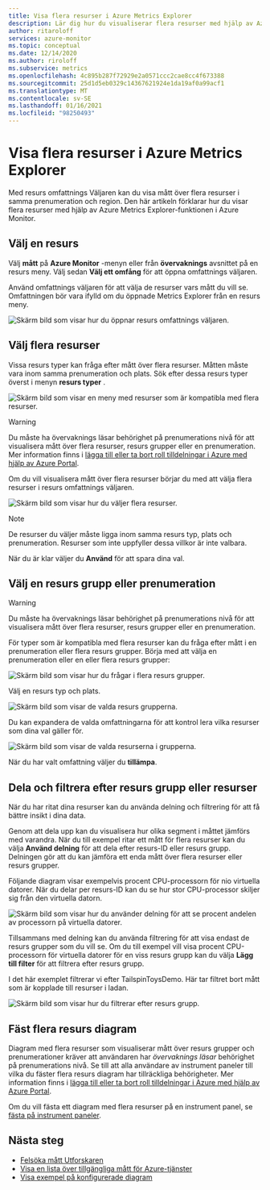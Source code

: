 ```yaml
---
title: Visa flera resurser i Azure Metrics Explorer
description: Lär dig hur du visualiserar flera resurser med hjälp av Azure Metrics Explorer.
author: ritaroloff
services: azure-monitor
ms.topic: conceptual
ms.date: 12/14/2020
ms.author: riroloff
ms.subservice: metrics
ms.openlocfilehash: 4c895b287f72929e2a0571ccc2cae8cc4f673388
ms.sourcegitcommit: 25d1d5eb0329c14367621924e1da19af0a99acf1
ms.translationtype: MT
ms.contentlocale: sv-SE
ms.lasthandoff: 01/16/2021
ms.locfileid: "98250493"
---
```

# <a name="view-multiple-resources-in-the-azure-metrics-explorer"></a>Visa flera resurser i Azure Metrics Explorer

Med resurs omfattnings Väljaren kan du visa mått över flera resurser i samma prenumeration och region. Den här artikeln förklarar hur du visar flera resurser med hjälp av Azure Metrics Explorer-funktionen i Azure Monitor. 

## <a name="select-a-resource"></a>Välj en resurs 

Välj **mått** på **Azure Monitor** -menyn eller från **övervaknings** avsnittet på en resurs meny. Välj sedan **Välj ett omfång** för att öppna omfattnings väljaren. 

Använd omfattnings väljaren för att välja de resurser vars mått du vill se. Omfattningen bör vara ifylld om du öppnade Metrics Explorer från en resurs meny. 

![Skärm bild som visar hur du öppnar resurs omfattnings väljaren.](./media/metrics-charts/019.png)

## <a name="select-multiple-resources"></a>Välj flera resurser 

Vissa resurs typer kan fråga efter mått över flera resurser. Måtten måste vara inom samma prenumeration och plats. Sök efter dessa resurs typer överst i menyn **resurs typer** .

![Skärm bild som visar en meny med resurser som är kompatibla med flera resurser.](./media/metrics-charts/020.png)

> [!WARNING] 
> Du måste ha övervaknings läsar behörighet på prenumerations nivå för att visualisera mått över flera resurser, resurs grupper eller en prenumeration. Mer information finns i [lägga till eller ta bort roll tilldelningar i Azure med hjälp av Azure Portal](https://docs.microsoft.com/azure/role-based-access-control/role-assignments-portal).

Om du vill visualisera mått över flera resurser börjar du med att välja flera resurser i resurs omfattnings väljaren. 

![Skärm bild som visar hur du väljer flera resurser.](./media/metrics-charts/021.png)

> [!NOTE]
> De resurser du väljer måste ligga inom samma resurs typ, plats och prenumeration. Resurser som inte uppfyller dessa villkor är inte valbara. 

När du är klar väljer du **Använd** för att spara dina val. 

## <a name="select-a-resource-group-or-subscription"></a>Välj en resurs grupp eller prenumeration 

> [!WARNING]
> Du måste ha övervaknings läsar behörighet på prenumerations nivå för att visualisera mått över flera resurser, resurs grupper eller en prenumeration. 

För typer som är kompatibla med flera resurser kan du fråga efter mått i en prenumeration eller flera resurs grupper. Börja med att välja en prenumeration eller en eller flera resurs grupper: 

![Skärm bild som visar hur du frågar i flera resurs grupper.](./media/metrics-charts/022.png)

Välj en resurs typ och plats. 

![Skärm bild som visar de valda resurs grupperna.](./media/metrics-charts/023.png)

Du kan expandera de valda omfattningarna för att kontrol lera vilka resurser som dina val gäller för.

![Skärm bild som visar de valda resurserna i grupperna.](./media/metrics-charts/024.png)

När du har valt omfattning väljer du **tillämpa**. 

## <a name="split-and-filter-by-resource-group-or-resources"></a>Dela och filtrera efter resurs grupp eller resurser

När du har ritat dina resurser kan du använda delning och filtrering för att få bättre insikt i dina data. 

Genom att dela upp kan du visualisera hur olika segment i måttet jämförs med varandra. När du till exempel ritar ett mått för flera resurser kan du välja **Använd delning** för att dela efter resurs-ID eller resurs grupp. Delningen gör att du kan jämföra ett enda mått över flera resurser eller resurs grupper.  

Följande diagram visar exempelvis procent CPU-processorn för nio virtuella datorer. När du delar per resurs-ID kan du se hur stor CPU-processor skiljer sig från den virtuella datorn. 

![Skärm bild som visar hur du använder delning för att se procent andelen av processorn på virtuella datorer.](./media/metrics-charts/026.png)

Tillsammans med delning kan du använda filtrering för att visa endast de resurs grupper som du vill se.  Om du till exempel vill visa procent CPU-processorn för virtuella datorer för en viss resurs grupp kan du välja **Lägg till filter** för att filtrera efter resurs grupp. 

I det här exemplet filtrerar vi efter TailspinToysDemo. Här tar filtret bort mått som är kopplade till resurser i ladan. 

![Skärm bild som visar hur du filtrerar efter resurs grupp.](./media/metrics-charts/027.png)

## <a name="pin-multiple-resource-charts"></a>Fäst flera resurs diagram 

Diagram med flera resurser som visualiserar mått över resurs grupper och prenumerationer kräver att användaren har *övervaknings läsar* behörighet på prenumerations nivå. Se till att alla användare av instrument paneler till vilka du fäster flera resurs diagram har tillräckliga behörigheter. Mer information finns i [lägga till eller ta bort roll tilldelningar i Azure med hjälp av Azure Portal](https://docs.microsoft.com/azure/role-based-access-control/role-assignments-portal).

Om du vill fästa ett diagram med flera resurser på en instrument panel, se [fästa på instrument paneler](https://docs.microsoft.com/azure/azure-monitor/platform/metrics-charts#pinning-to-dashboards). 

## <a name="next-steps"></a>Nästa steg

* [Felsöka mått Utforskaren](metrics-troubleshoot.md)
* [Visa en lista över tillgängliga mått för Azure-tjänster](metrics-supported.md)
* [Visa exempel på konfigurerade diagram](metric-chart-samples.md)

